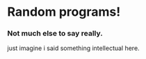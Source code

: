 # Random programs!
### Not much else to say really.
just imagine i said something intellectual here.
